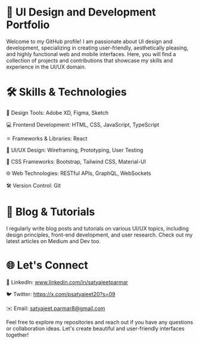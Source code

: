 # 🎨 UI Design and Development Portfolio
Welcome to my GitHub profile! I am passionate about UI design and development, specializing in creating user-friendly, aesthetically pleasing, and highly functional web and mobile interfaces. Here, you will find a collection of projects and contributions that showcase my skills and experience in the UI/UX domain.

# 🛠️ Skills & Technologies

🎨 Design Tools: Adobe XD, Figma, Sketch

💻 Frontend Development: HTML, CSS, JavaScript, TypeScript

⚛️ Frameworks & Libraries: React

🎨 UI/UX Design: Wireframing, Prototyping, User Testing

🎨 CSS Frameworks: Bootstrap, Tailwind CSS, Material-UI

🌐 Web Technologies: RESTful APIs, GraphQL, WebSockets

🛠️ Version Control: Git


# 📝 Blog & Tutorials
I regularly write blog posts and tutorials on various UI/UX topics, including design principles, front-end development, and user research. Check out my latest articles on Medium and Dev too.

# 🌐 Let's Connect
🔗 LinkedIn: www.linkedin.com/in/satyajeetparmar

🐦 Twitter: https://x.com/psatyajeet20?s=09

✉️ Email: satyajeet.parmar8@gmail.com

Feel free to explore my repositories and reach out if you have any questions or collaboration ideas. Let's create beautiful and user-friendly interfaces together!
